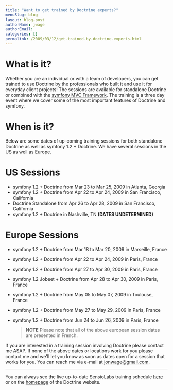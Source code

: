 ```yaml
---
title: "Want to get trained by Doctrine experts?"
menuSlug: blog
layout: blog-post
authorName: jwage
authorEmail:
categories: []
permalink: /2009/03/12/get-trained-by-doctrine-experts.html
---
```

What is it?
===========

Whether you are an individual or with a team of developers, you can get
trained to use Doctrine by the professionals who built it and use it for
everyday client projects! The sessions are available for standalone
Doctrine or combined with the [symfony MVC
Framework](http://www.symfony-project.com). The training is a three day
event where we cover some of the most important features of Doctrine and
symfony.

When is it?
===========

Below are some dates of up-coming training sessions for both standalone
Doctrine as well as symfony 1.2 + Doctrine. We have several sessions in
the US as well as Europe.

US Sessions
===========

-   symfony 1.2 + Doctrine from Mar 23 to Mar 25, 2009 in Atlanta,
    Georgia
-   symfony 1.2 + Doctrine from Apr 22 to Apr 24, 2009 in San Francisco,
    California
-   Doctrine Standalone from Apr 26 to Apr 28, 2009 in San Francisco,
    California
-   symfony 1.2 + Doctrine in Nashville, TN **(DATES UNDETERMINED)**

Europe Sessions
===============

-   symfony 1.2 + Doctrine from Mar 18 to Mar 20, 2009 in Marseille,
    France
-   symfony 1.2 + Doctrine from Apr 22 to Apr 24, 2009 in Paris, France
-   symfony 1.2 + Doctrine from Apr 27 to Apr 30, 2009 in Paris, France
-   symfony 1.2 Jobeet + Doctrine from Apr 28 to Apr 30, 2009 in Paris,
    France
-   symfony 1.2 + Doctrine from May 05 to May 07, 2009 in Toulouse,
    France
-   symfony 1.2 + Doctrine from May 27 to May 29, 2009 in Paris, France
-   symfony 1.2 + Doctrine from Jun 24 to Jun 26, 2009 in Paris, France

    > **NOTE** Please note that all of the above european session dates
    > are presented in French.

If you are interested in a training session involving Doctrine please
contact me ASAP. If none of the above dates or locations work for you
please contact me and we'll let you know as soon as dates open for a
session that works for you. You can reach me via e-mail at
[jonwage@gmail.com](mailto:jonwage@gmail.com).

<hr />

You can always see the live up-to-date SensioLabs training schedule
[here](http://www.sensiolabs.com/en/training) or on the
[homepage](http://www.doctrine-project.org) of the Doctrine website.
